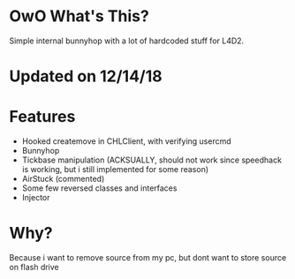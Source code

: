 # OwO What's This?
Simple internal bunnyhop with a lot of hardcoded stuff for L4D2.

# Updated on 12/14/18

# Features
- Hooked createmove in CHLClient, with verifying usercmd
- Bunnyhop
- Tickbase manipulation (ACKSUALLY, should not work since speedhack is working, but i still implemented for some reason)
- AirStuck (commented)
- Some few reversed classes and interfaces
- Injector

# Why?
Because i want to remove source from my pc, but dont want to store source on flash drive
